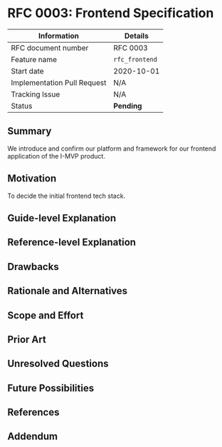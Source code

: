 # RFC 0003: Frontend Specification

| Information                 | Details        |
| --------------------------- | -------------- |
| RFC document number         | RFC 0003       |
| Feature name                | `rfc_frontend` |
| Start date                  | 2020-10-01     |
| Implementation Pull Request | N/A            |
| Tracking Issue              | N/A            |
| Status                      | **Pending**    |

## Summary

We introduce and confirm our platform and framework for our frontend application of the I-MVP product.

## Motivation

To decide the initial frontend tech stack.

## Guide-level Explanation


## Reference-level Explanation


## Drawbacks



## Rationale and Alternatives


## Scope and Effort


## Prior Art


## Unresolved Questions


## Future Possibilities


## References


## Addendum

